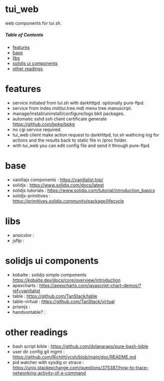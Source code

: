 <h1>tui_web</h1>

web components for tui.sh.

<h5>Table of Contents</h5>

- [features](#features)
- [base](#base)
- [libs](#libs)
- [solidjs ui components](#solidjs-ui-components)
- [other readings](#other-readings)

# features

- service initiated from tui.sh with darkhttpd. optionally pure-ftpd.
- service from index.md(tui.tree.md) menu tree manuscript.
- manage/install/uninstall/configure/logs bkit packages.
- automatic sshd ssh client certificate generate https://github.com/bpkg/bpkg
- no cgi service required.
- tui_web client make action request to darkhttpd, tui.sh wathcing log for actions and the results back to static file in /proc folder.
- with tui_web you can edit config file and send it through pure-ftpd.

# base

- vanillajs components : https://vanillalist.top/
- solidjs : https://www.solidjs.com/docs/latest
- solidjs tutorials : https://www.solidjs.com/tutorial/introduction_basics
- solidjs-primitives : https://primitives.solidjs.community/package/lifecycle

# libs

- ansicolor :
- jsftp :

# solidjs ui components

- kobalte : solidjs simple components https://kobalte.dev/docs/core/overview/introduction
- apexcharts : https://apexcharts.com/javascript-chart-demos/?ref=vanillalist
- table : https://github.com/TanStack/table
- table-virtual : https://github.com/TanStack/virtual
- prismjs :
- handsontable? :

# other readings

- bash script bible : https://github.com/dylanaraps/pure-bash-bible
- user dir config git mgmt : https://github.com/RichiH/vcsh/blob/main/doc/README.md
- pid watcher with sysdig or strace : https://unix.stackexchange.com/questions/375387/how-to-trace-networking-activity-of-a-command
